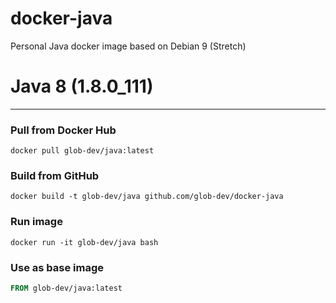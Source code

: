 # docker-java
Personal Java docker image based on Debian 9 (Stretch)

# Java 8 (1.8.0_111)
----
### Pull from Docker Hub
```
docker pull glob-dev/java:latest
```

### Build from GitHub
```
docker build -t glob-dev/java github.com/glob-dev/docker-java
```

### Run image
```
docker run -it glob-dev/java bash
```

### Use as base image
```Dockerfile
FROM glob-dev/java:latest
```
